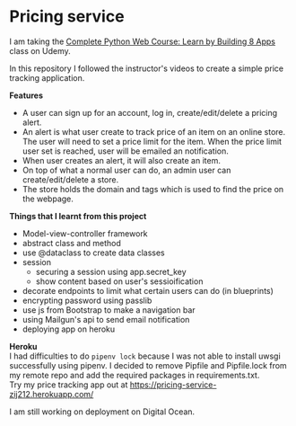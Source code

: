 # Pricing service
I am taking the [Complete Python Web Course: Learn by Building 8 Apps](https://www.udemy.com/course/the-complete-python-web-course-learn-by-building-8-apps/) class on Udemy. 

In this repository I followed the instructor's videos to create a simple price tracking application.

**Features**  
- A user can sign up for an account, log in, create/edit/delete a pricing alert.  
- An alert is what user create to track price of an item on an online store. The user will need to set a price limit for the item. When the price limit user set is reached, user will be emailed an notification. 
- When user creates an alert, it will also create an item.
- On top of what a normal user can do, an admin user can create/edit/delete a store. 
- The store holds the domain and tags which is used to find the price on the webpage.

**Things that I learnt from this project**  
- Model-view-controller framework  
- abstract class and method  
- use @dataclass to create data classes
- session  
  - securing a session using app.secret_key  
  - show content based on user's sessioification  
- decorate endpoints to limit what certain users can do (in blueprints)    
- encrypting password using passlib  
- use js from Bootstrap to make a navigation bar  
- using Mailgun's api to send email notification  
- deploying app on heroku  

**Heroku**  
I had difficulties to do `pipenv lock` because I was not able to install uwsgi successfully using pipenv. I decided to remove Pipfile and Pipfile.lock from my remote repo and add the required packages in requirements.txt.  
Try my price tracking app out at https://pricing-service-zij212.herokuapp.com/  

I am still working on deployment on Digital Ocean. 
